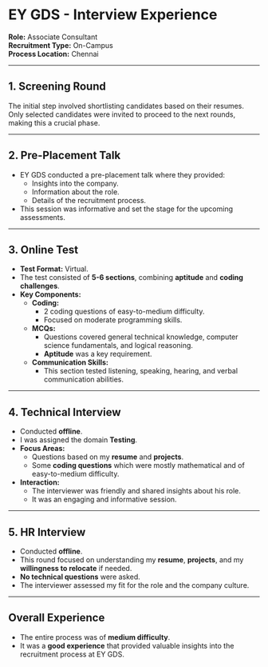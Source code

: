 # EY GDS - Interview Experience
**Role:** Associate Consultant  
**Recruitment Type:** On-Campus  
**Process Location:** Chennai  

---

## 1. Screening Round
The initial step involved shortlisting candidates based on their resumes. Only selected candidates were invited to proceed to the next rounds, making this a crucial phase.

---

## 2. Pre-Placement Talk
- EY GDS conducted a pre-placement talk where they provided:
  - Insights into the company.
  - Information about the role.
  - Details of the recruitment process.
- This session was informative and set the stage for the upcoming assessments.

---

## 3. Online Test
- **Test Format:** Virtual.
- The test consisted of **5-6 sections**, combining **aptitude** and **coding challenges**.
- **Key Components:**
  - **Coding:**  
    - 2 coding questions of easy-to-medium difficulty.  
    - Focused on moderate programming skills.
  - **MCQs:**  
    - Questions covered general technical knowledge, computer science fundamentals, and logical reasoning.  
    - **Aptitude** was a key requirement.
  - **Communication Skills:**  
    - This section tested listening, speaking, hearing, and verbal communication abilities.

---

## 4. Technical Interview
- Conducted **offline**.
- I was assigned the domain **Testing**.
- **Focus Areas:**
  - Questions based on my **resume** and **projects**.
  - Some **coding questions** which were mostly mathematical and of easy-to-medium difficulty.
- **Interaction:**
  - The interviewer was friendly and shared insights about his role.
  - It was an engaging and informative session.

---

## 5. HR Interview
- Conducted **offline**.
- This round focused on understanding my **resume**, **projects**, and my **willingness to relocate** if needed.
- **No technical questions** were asked.
- The interviewer assessed my fit for the role and the company culture.

---

## Overall Experience
- The entire process was of **medium difficulty**.
- It was a **good experience** that provided valuable insights into the recruitment process at EY GDS.
